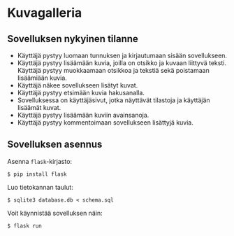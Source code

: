# Kuvagalleria

## Sovelluksen nykyinen tilanne
- Käyttäjä pystyy luomaan tunnuksen ja kirjautumaan sisään sovellukseen.
- Käyttäjä pystyy lisäämään kuvia, joilla on otsikko ja kuvaan liittyvä teksti. Käyttäjä pystyy muokkaamaan otsikkoa ja tekstiä sekä poistamaan lisäämiään kuvia.
- Käyttäjä näkee sovellukseen lisätyt kuvat.
- Käyttäjä pystyy etsimään kuvia hakusanalla.
- Sovelluksessa on käyttäjäsivut, jotka näyttävät tilastoja ja käyttäjän lisäämät kuvat.
- Käyttäjä pystyy lisäämään kuviin avainsanoja.
- Käyttäjä pystyy kommentoimaan sovellukseen lisättyjä kuvia.

## Sovelluksen asennus
Asenna `flask`-kirjasto:
```
$ pip install flask
```
Luo tietokannan taulut:
```
$ sqlite3 database.db < schema.sql
```
Voit käynnistää sovelluksen näin:
```
$ flask run
```
